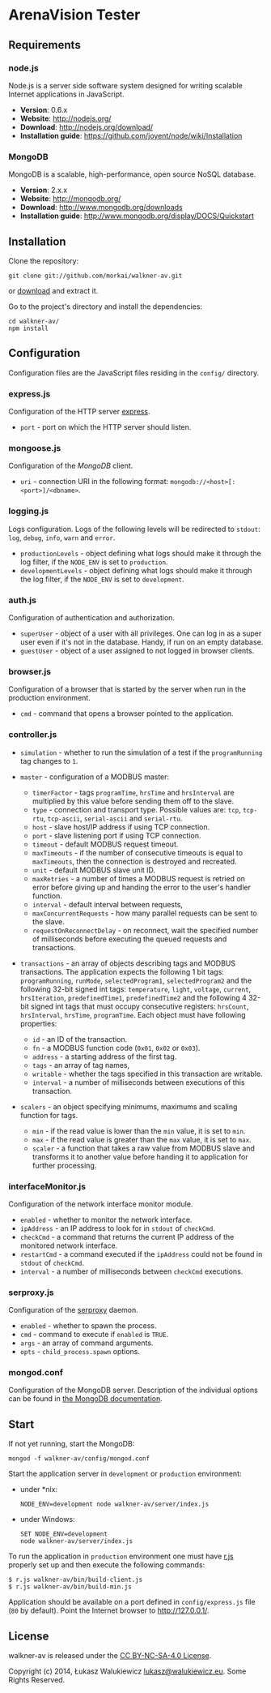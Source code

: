 # ArenaVision Tester

## Requirements

### node.js

Node.js is a server side software system designed for writing scalable
Internet applications in JavaScript.

  * __Version__: 0.6.x
  * __Website__: http://nodejs.org/
  * __Download__: http://nodejs.org/download/
  * __Installation guide__: https://github.com/joyent/node/wiki/Installation

### MongoDB

MongoDB is a scalable, high-performance, open source NoSQL database.

  * __Version__: 2.x.x
  * __Website__: http://mongodb.org/
  * __Download__: http://www.mongodb.org/downloads
  * __Installation guide__: http://www.mongodb.org/display/DOCS/Quickstart

## Installation

Clone the repository:

```
git clone git://github.com/morkai/walkner-av.git
```

or [download](https://github.com/morkai/walkner-av/zipball/master)
and extract it.

Go to the project's directory and install the dependencies:

```
cd walkner-av/
npm install
```

## Configuration

Configuration files are the JavaScript files residing in the `config/`
directory.

### express.js

Configuration of the HTTP server [express](http://expressjs.com/).

  * `port` - port on which the HTTP server should listen.

### mongoose.js

Configuration of the _MongoDB_ client.

  * `uri` - connection URI in the following format:
    `mongodb://<host>[:<port>]/<dbname>`.

### logging.js

Logs configuration. Logs of the following levels will be redirected to `stdout`:
`log`, `debug`, `info`, `warn` and `error`.

  * `productionLevels` - object defining what logs should make it through
    the log filter, if the `NODE_ENV` is set to `production`.
  * `developmentLevels` - object defining what logs should make it through
    the log filter, if the `NODE_ENV` is set to `development`.

### auth.js

Configuration of authentication and authorization.

  * `superUser` - object of a user with all privileges.
    One can log in as a super user even if it's not in the database.
    Handy, if run on an empty database.
  * `guestUser` - object of a user assigned to not logged in browser clients.

### browser.js

Configuration of a browser that is started by the server when run in
the production environment.

  * `cmd` - command that opens a browser pointed to the application.

### controller.js

  * `simulation` - whether to run the simulation of a test if
    the `programRunning` tag changes to `1`.
  * `master` - configuration of a MODBUS master:

    * `timerFactor` - tags `programTime`, `hrsTime` and `hrsInterval`
      are multiplied by this value before sending them off to the slave.
    * `type` - connection and transport type.
      Possible values are: `tcp`, `tcp-rtu`, `tcp-ascii`, `serial-ascii`
      and `serial-rtu`.
    * `host` - slave host/IP address if using TCP connection.
    * `port` - slave listening port if using TCP connection.
    * `timeout` - default MODBUS request timeout.
    * `maxTimeouts` - if the number of consecutive timeouts is equal to
      `maxTimeouts`, then the connection is destroyed and recreated.
    * `unit` - default MODBUS slave unit ID.
    * `maxRetries` - a number of times a MODBUS request is retried on error
      before giving up and handing the error to the user's handler function.
    * `interval` - default interval between requests,
    * `maxConcurrentRequests` - how many parallel requests can be sent to
      the slave.
    * `requestOnReconnectDelay` - on reconnect, wait the specified number
      of milliseconds before executing the queued requests and transactions.

  * `transactions` - an array of objects describing tags and MODBUS
    transactions. The application expects the following 1 bit tags:
    `programRunning`, `runMode`, `selectedProgram1`, `selectedProgram2`
    and the following 32-bit signed int tags:
    `temperature`, `light`, `voltage`, `current`,
    `hrsIteration`, `predefinedTime1`, `predefinedTime2`
    and the following 4 32-bit signed int tags that must occupy consecutive
    registers: `hrsCount`, `hrsInterval`, `hrsTime`, `programTime`.
    Each object must have following properties:

    * `id` - an ID of the transaction.
    * `fn` - a MODBUS function code (`0x01`, `0x02` or `0x03`).
    * `address` - a starting address of the first tag.
    * `tags` - an array of tag names,
    * `writable` - whether the tags specified in this transaction are writable.
    * `interval` - a number of milliseconds between executions of
      this transaction.

  * `scalers` - an object specifying minimums, maximums and scaling function
    for tags.

    * `min` - if the read value is lower than the `min` value, it is set
      to `min`.
    * `max` - if the read value is greater than the `max` value, it is set
      to `max`.
    * `scaler` - a function that takes a raw value from MODBUS slave and
      transforms it to another value before handing it to application for
      further processing.

### interfaceMonitor.js

Configuration of the network interface monitor module.

  * `enabled` - whether to monitor the network interface.
  * `ipAddress` - an IP address to look for in `stdout` of `checkCmd`.
  * `checkCmd` - a command that returns the current IP address
    of the monitored network interface.
  * `restartCmd` - a command executed if the `ipAddress` could not be found
    in `stdout` of `checkCmd`.
  * `interval` - a number of milliseconds between `checkCmd` executions.

### serproxy.js

Configuration of the [serproxy](http://developer.berlios.de/project/showfiles.php?group_id=3590) daemon.

  * `enabled` - whether to spawn the process.
  * `cmd` - command to execute if `enabled` is `TRUE`.
  * `args` - an array of command arguments.
  * `opts` - `child_process.spawn` options.

### mongod.conf

Configuration of the MongoDB server. Description of the individual options can
be found in
[the MongoDB documentation](http://www.mongodb.org/display/DOCS/File+Based+Configuration).

## Start

If not yet running, start the MongoDB:

```
mongod -f walkner-av/config/mongod.conf
```

Start the application server in `development` or `production` environment:

  * under *nix:

    ```
    NODE_ENV=development node walkner-av/server/index.js
    ```

  * under Windows:

    ```
    SET NODE_ENV=development
    node walkner-av/server/index.js
    ```

To run the application in `production` environment one must have
[r.js](https://github.com/jrburke/r.js) properly set up and then execute the
following commands:

    $ r.js walkner-av/bin/build-client.js
    $ r.js walkner-av/bin/build-min.js

Application should be available on a port defined in `config/express.js` file
(`80` by default). Point the Internet browser to http://127.0.0.1/.

## License

walkner-av is released under the [CC BY-NC-SA-4.0 License](https://github.com/morkai/walkner-av/blob/master/license.md).

Copyright (c) 2014, Łukasz Walukiewicz <lukasz@walukiewicz.eu>. Some Rights Reserved.
